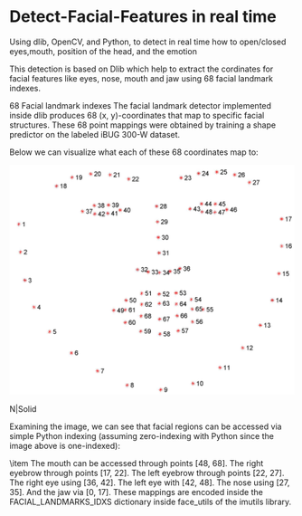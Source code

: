 # Detect-Facial-Features in real time
Using dlib, OpenCV, and Python, to detect in real time how to open/closed eyes,mouth, position of the head, and the emotion


This detection is based on Dlib which help to extract the cordinates for facial features like eyes, nose, mouth and jaw using 68 facial landmark indexes.

68 Facial landmark indexes
The facial landmark detector implemented inside dlib produces 68 (x, y)-coordinates that map to specific facial structures. These 68 point mappings were obtained by training a shape predictor on the labeled iBUG 300-W dataset.

Below we can visualize what each of these 68 coordinates map to:

![Image description](68747470733a2f2f7777772e7079696d6167657365617263682e636f6d2f77702d636f6e74656e742f75706c6f6164732f323031372f30342f66616369616c5f6c616e646d61726b735f36386d61726b75702e6a7067.jpg)

N|Solid

Examining the image, we can see that facial regions can be accessed via simple Python indexing (assuming zero-indexing with Python since the image above is one-indexed):

\item The mouth can be accessed through points [48, 68].
The right eyebrow through points [17, 22].
The left eyebrow through points [22, 27].
The right eye using [36, 42].
The left eye with [42, 48].
The nose using [27, 35].
And the jaw via [0, 17].
These mappings are encoded inside the FACIAL_LANDMARKS_IDXS dictionary inside face_utils of the imutils library.

